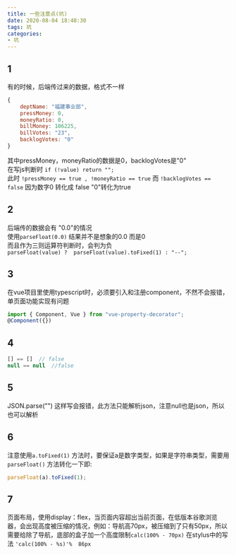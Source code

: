 ```yaml
---
title: 一些注意点(坑)
date: 2020-08-04 18:48:30
tags: 坑
categories: 
- 坑
---
```

## 1
有的时候，后端传过来的数据，格式不一样
```js
{
    deptName: "福建事业部",
    pressMoney: 0,
    moneyRatio: 0,
    billMoney: 106225,
    billVotes: "23",
    backlogVotes: "0"
}
```
其中pressMoney，moneyRatio的数据是0，backlogVotes是"0"  
在写js判断时 `if (!value) return "";`  
此时 `!pressMoney == true , !moneyRatio == true`
而 `!backlogVotes == false`
因为数字0 转化成 false    "0"转化为true

## 2
后端传的数据会有 "0.0"的情况  
使用`parseFloat(0.0)` 结果并不是想象的0.0  而是0  
而且作为三则运算符判断时，会判为负  
`parseFloat(value) ?  parseFloat(value).toFixed(1) : "--";`

## 3 
在vue项目里使用typescript时，必须要引入和注册component，不然不会报错，单页面功能实现有问题
```js
import { Component, Vue } from "vue-property-decorator";
@Component({})
```
## 4
```js
[] == []  // false
null == null  //false
```
## 5
JSON.parse("") 这样写会报错，此方法只能解析json，注意null也是json，所以也可以解析

## 6
注意使用`a.toFixed(1)` 方法时，要保证a是数字类型，如果是字符串类型，需要用 `parseFloat()` 方法转化一下即:  
```js
parseFloat(a).toFixed(1);
```
## 7
页面布局，使用display：flex，当页面内容超出当前页面，在低版本谷歌浏览器，会出现高度被压缩的情况，例如：导航高70px，被压缩到了只有50px，所以需要给除了导航，底部的盒子加一个高度限制`calc(100% - 70px)`  在stylus中的写法 `'calc(100% - %s)'%  86px`